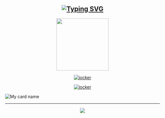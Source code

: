 <div align="center">

## [![Typing SVG](https://readme-typing-svg.herokuapp.com?font=Lemon+milk&color=Y70000&lines=Welcome+to+SPlRlT+YT's+Profile)](https://git.io/typing-svg)

  <p align="center">
  <a href="https://ibb.co/4wyvT9j"><img src="https://i.imgur.com/E2m87kF.jpeg""width="170" height="170"/>
  <p align="center">

<a href="#"><img title="jocker" src="https://img.shields.io/badge/-💝SPIRIT SER💝-blue?&style=for-the-badge"></a>
</p>
  </p>

<a href="https://github.com/SPlRlT-YT"><img title="jocker" src="https://img.shields.io/badge/SPlRlT-YT-authot?color=black&style=for-the-badge&logo=github"></a>

</div>

![My card name](https://cardivo.vercel.app/api?name=SPlRlT-YT&description=Hi,%20Welcome%20To%20💖spirit💖%20Profile%20❤&image=https://i.imgur.com/E2m87kF.jpeg&backgroundColor=%23ecf0f1&instagram=SPIRIT-SER&github=SPlRlT-YT&twitter=&pattern=leaf&colorPattern=%23eaeaea)

<div align="center">
  <p align="center">

<hr></hr>  
    
<img src="https://github.com/SP-XD/SP-XD/blob/main/images/dino_rounded.gif?raw=true" href="https://github.com/SP-XD" />



</div>
    


<!---
SPlRlT-YT/SPlRlT-YT is a ✨ special ✨ repository because its `README.md` (this file) appears on your GitHub profile.
You can click the Preview link to take a look at your changes.
--->
